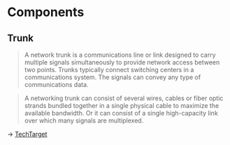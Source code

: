 # Components

## Trunk

> A network trunk is a communications line or link designed to carry multiple signals simultaneously to provide network access between two points. Trunks typically connect switching centers in a communications system. The signals can convey any type of communications data.

> A networking trunk can consist of several wires, cables or fiber optic strands bundled together in a single physical cable to maximize the available bandwidth. Or it can consist of a single high-capacity link over which many signals are multiplexed.

→ [TechTarget](https://www.techtarget.com/searchnetworking/definition/trunk)
